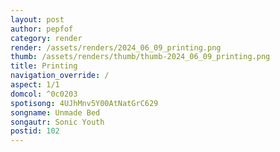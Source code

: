 ```yaml
---
layout: post
author: pepfof
category: render
render: /assets/renders/2024_06_09_printing.png
thumb: /assets/renders/thumb/thumb-2024_06_09_printing.png
title: Printing
navigation_override: /
aspect: 1/1
domcol: ^0c0203
spotisong: 4UJhMnv5Y00AtNatGrC629
songname: Unmade Bed
songautr: Sonic Youth
postid: 102
---
```


<!--USER BEGIN 1-->

<!--USER END 1-->

<!--more-->
<!--USER BEGIN 2-->

<!--USER END 2-->

